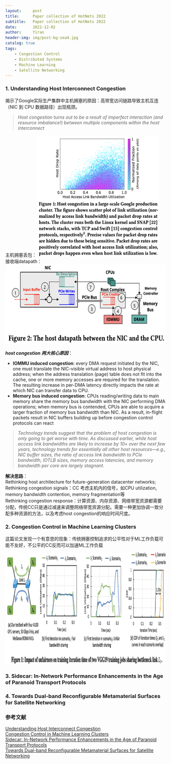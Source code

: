 ```yaml
---
layout:     post
title:      Paper collection of HotNets 2022
subtitle:   Paper collection of HotNets 2022
date:       2022-12-02
author:     Yiran
header-img: img/post-bg-sea4.jpg
catalog: true
tags:
    - Congestion Control
    - Distributed Systems
    - Machine Learning
    - Satellite Networking
---
```

 
### 1. Understanding Host Interconnect Congestion

揭示了Google实际生产集群中主机拥塞的原因：高带宽访问链路导致主机互连（NIC 到 CPU 数据路径）出现瓶颈。
>*Host congestion turns out to be a result of imperfect interaction (and resource imbalance!) between multiple components within the host interconnect*

主机拥塞丢包：
<img width="380" height="380" src="/img/post-hotnets22-1-1.png"/>  
接收端datapath：
<img width="550" height="250" src="/img/post-hotnets22-1-2.png"/>

***host congestion 两大核心原因***：  
- **IOMMU induced congestion**: every DMA request initiated by the NIC, one must translate the NIC-visible virtual address to host physical address; when the address translation (page) table does not fit into the cache, one or more memory accesses are required for the translation. The resulting increase in per-DMA latency directly impacts the rate at which NIC can transfer data to CPU.  
- **Memory bus induced congestion**: CPUs reading/writing data to main memory share the memory bus bandwidth with the NIC performing DMA operations; when memory bus is contended, CPUs are able to acquire a larger fraction of memory bus bandwidth than NIC. As a result, in-flight packets result in NIC buffers building up before congestion control protocols can react

>*Technology trends suggest that the problem of host congestion is only going to get worse with time. As discussed earlier, while host access link bandwidths are likely to increase by 10× over the next few years, technology trends for essentially all other host resources—e.g., NIC buffer sizes, the ratio of access link bandwidth to PCIe bandwidth, IOTLB sizes, memory access latencies, and memory bandwidth per core are largely stagnant.*

**解决思路**：  
Rethinking host architecture for future-generation datacenter networks;   
Rethinking congestion signals：CC 考虑主机内的信号，如CPU utilization, memory bandwidth contention, memory fragmentation等     
Rethinking congestion response：计算资源、内存资源、网络带宽资源都需要分配，传统CC只是通过减速来调整网络带宽资源分配。需要一种更加协调一致分配多种资源的方法，以及考虑host congestion的响应时间尺度。


### 2. Congestion Control in Machine Learning Clusters

这篇论文发现一个有意思的现象：传统拥塞控制追求的公平性对于ML工作负载可能不友好，不公平的CC反而可以加速ML工作负载

<img width="800" height="350" src="/img/post-hotnets22-2-1.png"/>


### 3. Sidecar: In-Network Performance Enhancements in the Age of Paranoid Transport Protocols


### 4. Towards Dual-band Reconfigurable Metamaterial Surfaces for Satellite Networking



### 参考文献

[Understanding Host Interconnect Congestion](https://conferences.sigcomm.org/hotnets/2022/papers/hotnets22_sagarwal.pdf)  
[Congestion Control in Machine Learning Clusters](https://people.csail.mit.edu/ghobadi/papers/unfairness_hotnets_2022.pdf)  
[Sidecar: In-Network Performance Enhancements in the Age of Paranoid Transport Protocols](https://conferences.sigcomm.org/hotnets/2022/papers/hotnets22_yuan.pdf)  
[Towards Dual-band Reconfigurable Metamaterial Surfaces for Satellite Networking](https://arxiv.org/pdf/2206.14939.pdf)
